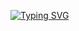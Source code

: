 [![Typing SVG](https://readme-typing-svg.herokuapp.com?font=Fira+Code&pause=1000&color=C4F77D&background=2C162F00&width=435&lines=QA+O%C4%9Fuz+Saltuk+Bu%C4%9Fra+TOKLUCU)](https://git.io/typing-svg)
